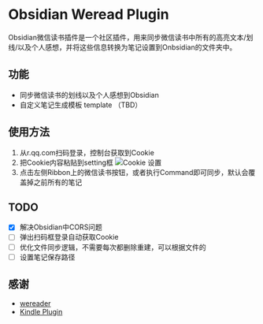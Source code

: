 # Obsidian Weread Plugin

Obsidian微信读书插件是一个社区插件，用来同步微信读书中所有的高亮文本/划线/以及个人感想，并将这些信息转换为笔记设置到Onbsidian的文件夹中。

## 功能
- 同步微信读书的划线以及个人感想到Obsidian
- 自定义笔记生成模板 template （TBD）
## 使用方法

1. 从r.qq.com扫码登录，控制台获取到Cookie
2. 把Cookie内容粘贴到setting框
   ![Cookie 设置](https://cdn.jsdelivr.net/gh/zhaohongxuan/picgo@master/20220510095654.png)
3. 点击左侧Ribbon上的微信读书按钮，或者执行Command即可同步，默认会覆盖掉之前所有的笔记
## TODO
- [x] 解决Obsidian中CORS问题
- [ ] 弹出扫码框登录自动获取Cookie
- [ ] 优化文件同步逻辑，不需要每次都删除重建，可以根据文件的
- [ ] 设置笔记保存路径

## 感谢
- [wereader](https://github.com/arry-lee/wereader)
- [Kindle Plugin](https://github.com/hadynz/obsidian-kindle-plugin)